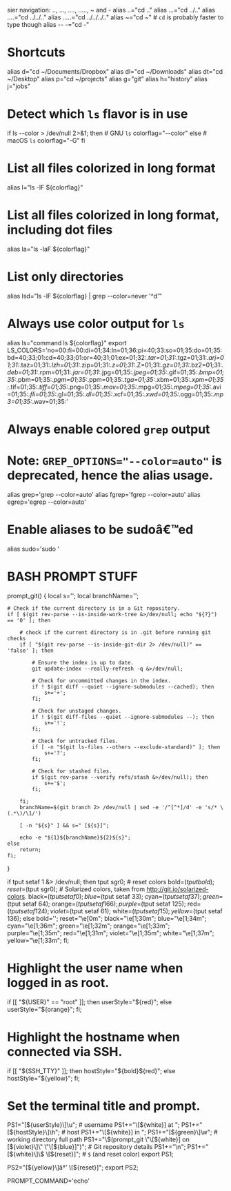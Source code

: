 sier navigation: .., ..., ...., ....., ~ and -
alias ..="cd .."
alias ...="cd ../.."
alias ....="cd ../../.."
alias .....="cd ../../../.."
alias ~="cd ~" # `cd` is probably faster to type though
alias -- -="cd -"

# Shortcuts
alias d="cd ~/Documents/Dropbox"
alias dl="cd ~/Downloads"
alias dt="cd ~/Desktop"
alias p="cd ~/projects"
alias g="git"
alias h="history"
alias j="jobs"

# Detect which `ls` flavor is in use
if ls --color > /dev/null 2>&1; then # GNU `ls`
    colorflag="--color"
else # macOS `ls`
    colorflag="-G"
fi

# List all files colorized in long format
alias l="ls -lF ${colorflag}"

# List all files colorized in long format, including dot files
alias la="ls -laF ${colorflag}"

# List only directories
alias lsd="ls -lF ${colorflag} | grep --color=never '^d'"

# Always use color output for `ls`
alias ls="command ls ${colorflag}"
export LS_COLORS='no=00:fi=00:di=01;34:ln=01;36:pi=40;33:so=01;35:do=01;35:bd=40;33;01:cd=40;33;01:or=40;31;01:ex=01;32:*.tar=01;31:*.tgz=01;31:*.arj=01;31:*.taz=01;31:*.lzh=01;31:*.zip=01;31:*.z=01;31:*.Z=01;31:*.gz=01;31:*.bz2=01;31:*.deb=01;31:*.rpm=01;31:*.jar=01;31:*.jpg=01;35:*.jpeg=01;35:*.gif=01;35:*.bmp=01;35:*.pbm=01;35:*.pgm=01;35:*.ppm=01;35:*.tga=01;35:*.xbm=01;35:*.xpm=01;35:*.tif=01;35:*.tiff=01;35:*.png=01;35:*.mov=01;35:*.mpg=01;35:*.mpeg=01;35:*.avi=01;35:*.fli=01;35:*.gl=01;35:*.dl=01;35:*.xcf=01;35:*.xwd=01;35:*.ogg=01;35:*.mp3=01;35:*.wav=01;35:'


# Always enable colored `grep` output
# Note: `GREP_OPTIONS="--color=auto"` is deprecated, hence the alias usage.
alias grep='grep --color=auto'
alias fgrep='fgrep --color=auto'
alias egrep='egrep --color=auto'

# Enable aliases to be sudoâ€™ed
alias sudo='sudo '

# BASH PROMPT STUFF
prompt_git() {
    local s='';
    local branchName='';

    # Check if the current directory is in a Git repository.
    if [ $(git rev-parse --is-inside-work-tree &>/dev/null; echo "${?}") == '0' ]; then

        # check if the current directory is in .git before running git checks
        if [ "$(git rev-parse --is-inside-git-dir 2> /dev/null)" == 'false' ]; then

            # Ensure the index is up to date.
            git update-index --really-refresh -q &>/dev/null;

            # Check for uncommitted changes in the index.
            if ! $(git diff --quiet --ignore-submodules --cached); then
                s+='+';
            fi;

            # Check for unstaged changes.
            if ! $(git diff-files --quiet --ignore-submodules --); then
                s+='!';
            fi;

            # Check for untracked files.
            if [ -n "$(git ls-files --others --exclude-standard)" ]; then
                s+='?';
            fi;

            # Check for stashed files.
            if $(git rev-parse --verify refs/stash &>/dev/null); then
                s+='$';
            fi;

        fi;
        branchName=$(git branch 2> /dev/null | sed -e '/^[^*]/d' -e 's/* \(.*\)/\1/')

        [ -n "${s}" ] && s=" [${s}]";

        echo -e "${1}${branchName}${2}${s}";
    else
        return;
    fi;
}

if tput setaf 1 &> /dev/null; then
    tput sgr0; # reset colors
    bold=$(tput bold);
    reset=$(tput sgr0);
    # Solarized colors, taken from http://git.io/solarized-colors.
    black=$(tput setaf 0);
    blue=$(tput setaf 33);
    cyan=$(tput setaf 37);
    green=$(tput setaf 64);
    orange=$(tput setaf 166);
    purple=$(tput setaf 125);
    red=$(tput setaf 124);
    violet=$(tput setaf 61);
    white=$(tput setaf 15);
    yellow=$(tput setaf 136);
else
    bold='';
    reset="\e[0m";
    black="\e[1;30m";
    blue="\e[1;34m";
    cyan="\e[1;36m";
    green="\e[1;32m";
    orange="\e[1;33m";
    purple="\e[1;35m";
    red="\e[1;31m";
    violet="\e[1;35m";
    white="\e[1;37m";
    yellow="\e[1;33m";
fi;

# Highlight the user name when logged in as root.
if [[ "${USER}" == "root" ]]; then
    userStyle="${red}";
else
    userStyle="${orange}";
fi;

# Highlight the hostname when connected via SSH.
if [[ "${SSH_TTY}" ]]; then
    hostStyle="${bold}${red}";
else
    hostStyle="${yellow}";
fi;

# Set the terminal title and prompt.
PS1="\[${userStyle}\]\u"; # username
PS1+="\[${white}\] at ";
PS1+="\[${hostStyle}\]\h"; # host
PS1+="\[${white}\] in ";
PS1+="\[${green}\]\w"; # working directory full path
PS1+="\$(prompt_git \"\[${white}\] on \[${violet}\]\" \"\[${blue}\]\")"; # Git repository details
PS1+="\n";
PS1+="\[${white}\]\$ \[${reset}\]"; # `$` (and reset color)
export PS1;

PS2="\[${yellow}\]â†’ \[${reset}\]";
export PS2;

PROMPT_COMMAND='echo'

